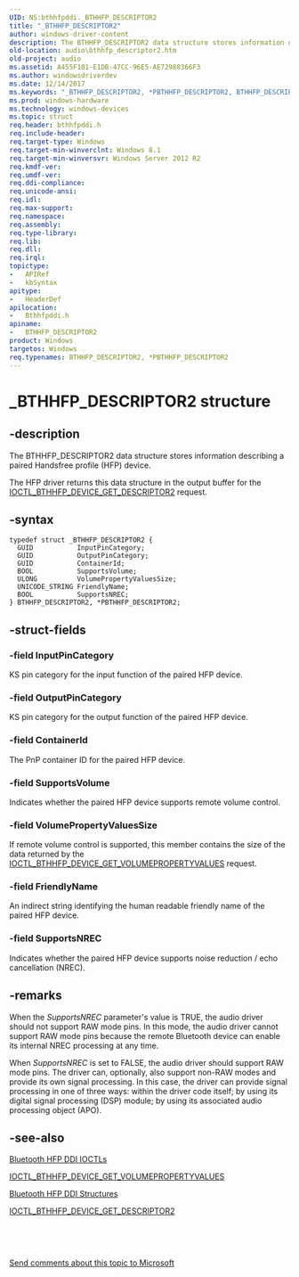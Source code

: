 ```yaml
---
UID: NS:bthhfpddi._BTHHFP_DESCRIPTOR2
title: "_BTHHFP_DESCRIPTOR2"
author: windows-driver-content
description: The BTHHFP_DESCRIPTOR2 data structure stores information describing a paired Handsfree profile (HFP) device.
old-location: audio\bthhfp_descriptor2.htm
old-project: audio
ms.assetid: A455F181-E1DB-47CC-96E5-AE72988366F3
ms.author: windowsdriverdev
ms.date: 12/14/2017
ms.keywords: "_BTHHFP_DESCRIPTOR2, *PBTHHFP_DESCRIPTOR2, BTHHFP_DESCRIPTOR2, bthhfpddi/PBTHHFP_DESCRIPTOR2, PBTHHFP_DESCRIPTOR2, PBTHHFP_DESCRIPTOR2 structure pointer [Audio Devices], bthhfpddi/BTHHFP_DESCRIPTOR2, BTHHFP_DESCRIPTOR2 structure [Audio Devices], audio.bthhfp_descriptor2"
ms.prod: windows-hardware
ms.technology: windows-devices
ms.topic: struct
req.header: bthhfpddi.h
req.include-header: 
req.target-type: Windows
req.target-min-winverclnt: Windows 8.1
req.target-min-winversvr: Windows Server 2012 R2
req.kmdf-ver: 
req.umdf-ver: 
req.ddi-compliance: 
req.unicode-ansi: 
req.idl: 
req.max-support: 
req.namespace: 
req.assembly: 
req.type-library: 
req.lib: 
req.dll: 
req.irql: 
topictype:
-	APIRef
-	kbSyntax
apitype:
-	HeaderDef
apilocation:
-	Bthhfpddi.h
apiname:
-	BTHHFP_DESCRIPTOR2
product: Windows
targetos: Windows
req.typenames: BTHHFP_DESCRIPTOR2, *PBTHHFP_DESCRIPTOR2
---
```


# _BTHHFP_DESCRIPTOR2 structure


## -description


The BTHHFP_DESCRIPTOR2  data structure stores information describing a paired Handsfree profile (HFP) device.

The HFP driver returns this data structure in the output buffer for the <a href="..\bthhfpddi\ni-bthhfpddi-ioctl_bthhfp_device_get_descriptor2.md">IOCTL_BTHHFP_DEVICE_GET_DESCRIPTOR2</a> request.


## -syntax


````
typedef struct _BTHHFP_DESCRIPTOR2 {
  GUID           InputPinCategory;
  GUID           OutputPinCategory;
  GUID           ContainerId;
  BOOL           SupportsVolume;
  ULONG          VolumePropertyValuesSize;
  UNICODE_STRING FriendlyName;
  BOOL           SupportsNREC;
} BTHHFP_DESCRIPTOR2, *PBTHHFP_DESCRIPTOR2;
````


## -struct-fields




### -field InputPinCategory

KS pin category for the input function of the paired HFP device.


### -field OutputPinCategory

KS pin category for the output function of the paired HFP device.


### -field ContainerId

The PnP container ID for the paired HFP device.


### -field SupportsVolume

Indicates whether the paired HFP device supports remote volume control.


### -field VolumePropertyValuesSize

If remote volume control is supported, this member contains the size of the data returned by the <a href="..\bthhfpddi\ni-bthhfpddi-ioctl_bthhfp_device_get_volumepropertyvalues.md">IOCTL_BTHHFP_DEVICE_GET_VOLUMEPROPERTYVALUES</a> request.


### -field FriendlyName

An indirect string identifying the human readable friendly name of the paired HFP device.


### -field SupportsNREC

Indicates whether the paired HFP device supports noise reduction / echo cancellation (NREC).


## -remarks


When the <i>SupportsNREC</i> parameter's value is TRUE, the audio driver should not support RAW mode pins. In this mode, the audio driver cannot support RAW mode pins because the remote Bluetooth device can enable its internal NREC processing at any time.


When <i>SupportsNREC</i> is set to FALSE, the audio driver should support RAW mode pins. The driver can, optionally, also support non-RAW modes and provide its own signal processing. In this case, the driver can provide signal processing  in one of three ways: within the driver code itself; by using its digital signal processing (DSP) module; by using its associated audio processing object (APO).




## -see-also

<a href="https://msdn.microsoft.com/library/windows/hardware/dn302027">Bluetooth HFP DDI IOCTLs</a>

<a href="..\bthhfpddi\ni-bthhfpddi-ioctl_bthhfp_device_get_volumepropertyvalues.md">IOCTL_BTHHFP_DEVICE_GET_VOLUMEPROPERTYVALUES</a>

<a href="https://msdn.microsoft.com/library/windows/hardware/dn302029">Bluetooth HFP DDI Structures</a>

<a href="..\bthhfpddi\ni-bthhfpddi-ioctl_bthhfp_device_get_descriptor2.md">IOCTL_BTHHFP_DEVICE_GET_DESCRIPTOR2</a>

 

 

<a href="mailto:wsddocfb@microsoft.com?subject=Documentation%20feedback [audio\audio]:%20BTHHFP_DESCRIPTOR2 structure%20 RELEASE:%20(12/14/2017)&amp;body=%0A%0APRIVACY STATEMENT%0A%0AWe use your feedback to improve the documentation. We don't use your email address for any other purpose, and we'll remove your email address from our system after the issue that you're reporting is fixed. While we're working to fix this issue, we might send you an email message to ask for more info. Later, we might also send you an email message to let you know that we've addressed your feedback.%0A%0AFor more info about Microsoft's privacy policy, see http://privacy.microsoft.com/en-us/default.aspx." title="Send comments about this topic to Microsoft">Send comments about this topic to Microsoft</a>

